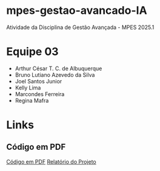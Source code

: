 # mpes-gestao-avancado-IA
Atividade da Disciplina de Gestão Avançada - MPES 2025.1

# Equipe 03
* Arthur César T. C. de Albuquerque
* Bruno Lutiano Azevedo da Silva
* Joel Santos Junior
* Kelly Lima
* Marcondes Ferreira
* Regina Mafra

# Links

## Código em PDF
[Código em PDF](gestao.pdf)
[Relatório do Projeto](Relatório-GP-Avançado.pdf)

